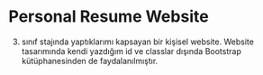 # Personal Resume Website

3. sınıf stajında yaptıklarımı kapsayan bir kişisel website. Website tasarımında kendi yazdığım id ve classlar dışında Bootstrap kütüphanesinden de faydalanılmıştır.
